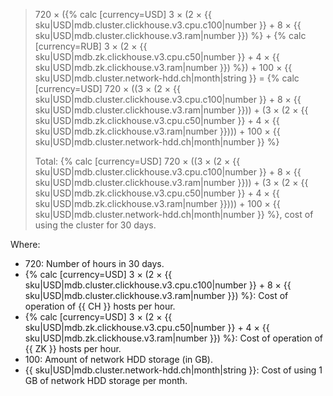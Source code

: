 > 720 × ({% calc [currency=USD] 3 × (2 × {{ sku|USD|mdb.cluster.clickhouse.v3.cpu.c100|number }} + 8 × {{ sku|USD|mdb.cluster.clickhouse.v3.ram|number }}) %} + {% calc [currency=RUB] 3 × (2 × {{ sku|USD|mdb.zk.clickhouse.v3.cpu.c50|number }} + 4 × {{ sku|USD|mdb.zk.clickhouse.v3.ram|number }}) %}) + 100 × {{ sku|USD|mdb.cluster.network-hdd.ch|month|string }} = {% calc [currency=USD] 720 × ((3 × (2 × {{ sku|USD|mdb.cluster.clickhouse.v3.cpu.c100|number }} + 8 × {{ sku|USD|mdb.cluster.clickhouse.v3.ram|number }})) + (3 × (2 × {{ sku|USD|mdb.zk.clickhouse.v3.cpu.c50|number }} + 4 × {{ sku|USD|mdb.zk.clickhouse.v3.ram|number }}))) + 100 × {{ sku|USD|mdb.cluster.network-hdd.ch|month|number }} %}
>
> Total: {% calc [currency=USD] 720 × ((3 × (2 × {{ sku|USD|mdb.cluster.clickhouse.v3.cpu.c100|number }} + 8 × {{ sku|USD|mdb.cluster.clickhouse.v3.ram|number }})) + (3 × (2 × {{ sku|USD|mdb.zk.clickhouse.v3.cpu.c50|number }} + 4 × {{ sku|USD|mdb.zk.clickhouse.v3.ram|number }}))) + 100 × {{ sku|USD|mdb.cluster.network-hdd.ch|month|number }} %}, cost of using the cluster for 30 days.

Where:
* 720: Number of hours in 30 days.
* {% calc [currency=USD] 3 × (2 × {{ sku|USD|mdb.cluster.clickhouse.v3.cpu.c100|number }} + 8 × {{ sku|USD|mdb.cluster.clickhouse.v3.ram|number }}) %}: Cost of operation of {{ CH }} hosts per hour.
* {% calc [currency=USD] 3 × (2 × {{ sku|USD|mdb.zk.clickhouse.v3.cpu.c50|number }} + 4 × {{ sku|USD|mdb.zk.clickhouse.v3.ram|number }}) %}: Cost of operation of {{ ZK }} hosts per hour.
* 100: Amount of network HDD storage (in GB).
* {{ sku|USD|mdb.cluster.network-hdd.ch|month|string }}: Cost of using 1 GB of network HDD storage per month.